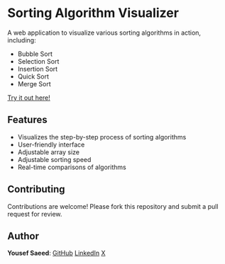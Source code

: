 # Sorting Algorithm Visualizer

A web application to visualize various sorting algorithms in action, including:

-   Bubble Sort
-   Selection Sort
-   Insertion Sort
-   Quick Sort
-   Merge Sort

[Try it out here!](https://uosyph.github.io/sorting-visualizer/)

## Features

-   Visualizes the step-by-step process of sorting algorithms
-   User-friendly interface
-   Adjustable array size
-   Adjustable sorting speed
-   Real-time comparisons of algorithms

## Contributing

Contributions are welcome! Please fork this repository and submit a pull request for review.

## Author

**Yousef Saeed**:
[GitHub](https://github.com/uosyph)
[LinkedIn](https://linkedin.com/in/uosyph)
[X](https://twitter.com/uosyph)
